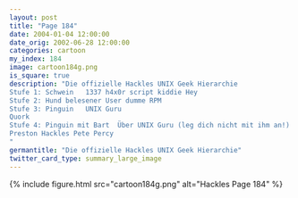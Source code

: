 ```yaml
---
layout: post
title: "Page 184"
date: 2004-01-04 12:00:00
date_orig: 2002-06-28 12:00:00
categories: cartoon
my_index: 184
image: cartoon184g.png
is_square: true
description: "Die offizielle Hackles UNIX Geek Hierarchie
Stufe 1: Schwein   1337 h4x0r script kiddie Hey
Stufe 2: Hund belesener User dumme RPM 
Stufe 3: Pinguin   UNIX Guru
Quork
Stufe 4: Pinguin mit Bart  Über UNIX Guru (leg dich nicht mit ihm an!)
Preston Hackles Pete Percy
"
germantitle: "Die offizielle Hackles UNIX Geek Hierarchie"
twitter_card_type: summary_large_image
---
```


{% include figure.html src="cartoon184g.png" alt="Hackles Page 184"  %}

